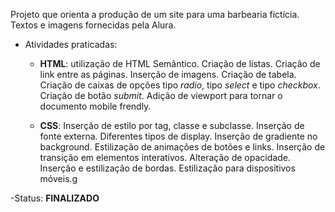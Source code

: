 Projeto que orienta a produção de um site para uma barbearia fictícia.
Textos e imagens fornecidas pela Alura.

- Atividades praticadas: 

    - **HTML**: utilização de HTML Semântico. Criação de listas. Criação de link entre as páginas. Inserção de imagens. Criação de tabela. Criação de caixas de opções tipo *radio*, tipo *select*  e tipo *checkbox*. Criação de botão *submit*. Adição de viewport para tornar o documento mobile frendly.

    - **CSS**: Inserção de estilo por tag, classe e subclasse. Inserção de fonte externa. Diferentes tipos de display. Inserção de gradiente no background. Estilização de animações de botões e links. Inserção de transição em elementos interativos. Alteração de opacidade. Inserção e estilização de bordas. Estilização para dispositivos móveis.g

-Status: **FINALIZADO**